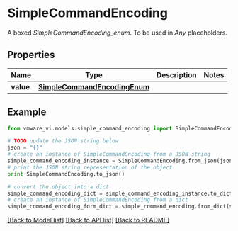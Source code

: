 # SimpleCommandEncoding

A boxed *SimpleCommandEncoding_enum*. To be used in *Any* placeholders. 

## Properties
Name | Type | Description | Notes
------------ | ------------- | ------------- | -------------
**value** | [**SimpleCommandEncodingEnum**](SimpleCommandEncodingEnum.md) |  | 

## Example

```python
from vmware_vi.models.simple_command_encoding import SimpleCommandEncoding

# TODO update the JSON string below
json = "{}"
# create an instance of SimpleCommandEncoding from a JSON string
simple_command_encoding_instance = SimpleCommandEncoding.from_json(json)
# print the JSON string representation of the object
print SimpleCommandEncoding.to_json()

# convert the object into a dict
simple_command_encoding_dict = simple_command_encoding_instance.to_dict()
# create an instance of SimpleCommandEncoding from a dict
simple_command_encoding_form_dict = simple_command_encoding.from_dict(simple_command_encoding_dict)
```
[[Back to Model list]](../README.md#documentation-for-models) [[Back to API list]](../README.md#documentation-for-api-endpoints) [[Back to README]](../README.md)


